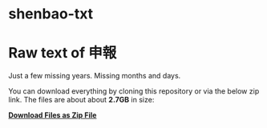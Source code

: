 # shenbao-txt
# Raw text of 申報

Just a few missing years. 
Missing months and days.

You can download everything by cloning this repository or via the below zip link. The files are about about **2.7GB** in size:

**[Download Files as Zip File](https://github.com/moss-on-stone/shenbao-txt/archive/refs/tags/shenbao-raw-text.zip)**
